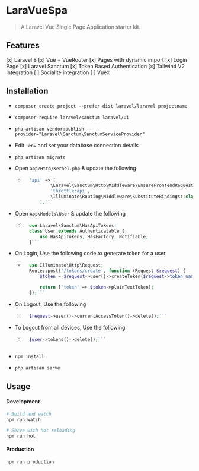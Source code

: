 # LaraVueSpa
> A Laravel Vue Single Page Application starter kit.

## Features
[x] Laravel 8
[x] Vue + VueRouter
[x] Pages with dynamic import
[x] Login Page
[x] Laravel Sanctum
[x] Token Based Authentication
[x] Tailwind V2 Integration
[ ] Socialite integration
[ ] Vuex

## Installation
- `composer create-project --prefer-dist laravel/laravel projectname`
- `composer require laravel/sanctum laravel/ui`
- `php artisan vendor:publish --provider="Laravel\Sanctum\SanctumServiceProvider"`
- Edit `.env` and set your database connection details
- `php artisan migrate`
- Open `app/Http/Kernel.php` & update the following

    - ```php
        'api' => [
                \Laravel\Sanctum\Http\Middleware\EnsureFrontendRequestsAreStateful::class,
                'throttle:api',
                \Illuminate\Routing\Middleware\SubstituteBindings::class,
            ],```

- Open `App\Models\User` & update the following

    - ```php
        use Laravel\Sanctum\HasApiTokens;
        class User extends Authenticatable {
            use HasApiTokens, HasFactory, Notifiable;
        }```

- On Login, Use the following code to generate token for a user

    - ```php
        use Illuminate\Http\Request;
        Route::post('/tokens/create', function (Request $request) {
            $token = $request->user()->createToken($request->token_name);

            return ['token' => $token->plainTextToken];
        });```

- On Logout, Use the following

    - ```php
        $request->user()->currentAccessToken()->delete();```

- To Logout from all devices, Use the following

    - ```php
        $user->tokens()->delete();```
        
- `npm install`
- `php artisan serve`

## Usage
#### Development
```bash
# Build and watch
npm run watch

# Serve with hot reloading
npm run hot
```
#### Production
```bash
npm run production
```